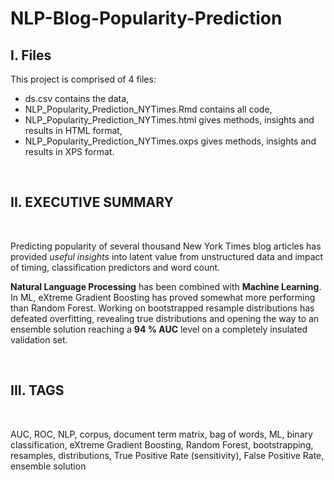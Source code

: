 # NLP-Blog-Popularity-Prediction

## I. Files

This project is comprised of 4 files:

- ds.csv contains the data,
- NLP_Popularity_Prediction_NYTimes.Rmd contains all code,
- NLP_Popularity_Prediction_NYTimes.html gives methods, insights and results in HTML format,
- NLP_Popularity_Prediction_NYTimes.oxps gives methods, insights and results in XPS format. 

<br>

## II. EXECUTIVE SUMMARY

<br>

Predicting popularity of several thousand New York Times blog articles has provided *useful insights* into latent value from unstructured data and impact of timing, classification predictors and word count.

**Natural Language Processing** has been combined with **Machine Learning**. In ML, eXtreme Gradient Boosting has proved somewhat more performing than Random Forest. Working on bootstrapped resample distributions has defeated overfitting, revealing true distributions and opening the way to an ensemble solution reaching a **94 % AUC** level on a completely insulated validation set. 

<br>

## III. TAGS

<br>

AUC, ROC, NLP, corpus, document term matrix, bag of words, ML, binary classification, eXtreme Gradient Boosting, Random Forest, bootstrapping, resamples, distributions, True Positive Rate (sensitivity), False Positive Rate, ensemble solution

